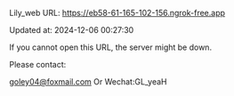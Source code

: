 Lily_web URL: https://eb58-61-165-102-156.ngrok-free.app

Updated at: 2024-12-06 00:27:30

If you cannot open this URL, the server might be down.

Please contact: 

goley04@foxmail.com Or Wechat:GL_yeaH